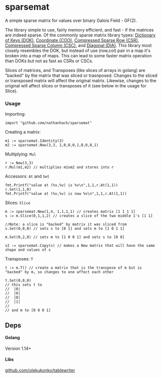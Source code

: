 # sparsemat
A simple sparse matrix for values over binary Galois Field - GF(2).

The library simple to use, fairly memory efficient, and fast - if the matrices are indeed sparse. Of the commonly sparse matrix library types: [Dictionary of Keys (DOK)](https://en.wikipedia.org/wiki/Sparse_matrix#Dictionary_of_keys_(DOK)), [Coordinate (COO)](https://en.wikipedia.org/wiki/Sparse_matrix#Coordinate_list_(COO)), [Compressed Sparse Row (CSR)](https://en.wikipedia.org/wiki/Sparse_matrix#Compressed_sparse_row_(CSR,_CRS_or_Yale_format)), [Compressed Sparse Column (CSC)](https://en.wikipedia.org/wiki/Sparse_matrix#Compressed_sparse_column_(CSC_or_CCS)), and [Diagonal (DIA)](https://en.wikipedia.org/wiki/Sparse_matrix#Diagonal). This library most closely resembles the DOK, but instead of use (row,col) pair in a map it's broken into a map of maps. This can lead to some faster matrix operation than DOKs but not as fast as CSRs or CSCs.   

Slices of matrices, and Transposes (like slices of arrays in golang) are "backed" by the matrix that was sliced or trasnposed.  Changes to the sliced or transposed matrix will affect the original matrix. Likewise, changes to the original will affect slices or transposes of it (see below in the usage for Slice).  

### Usage
Importing:
```
import "github.com/nathanhack/sparsemat"
```

Creating a matrix:
```
m1 := sparsemat.Identity(3)
m2 := sparsemat.New(3,3, 1,0,0,0,1,0,0,0,1)
```

Multiplying: `Mul`
```
r := New(3,3)
r.Mul(m1,m2) // multiplies m1xm2 and stores into r
```

Accessors: `At` and `Set` 
```
fmt.Printf("value at (%v,%v) is %v\n",1,1,r.At(1,1))
r.Set(1,1,0)
fmt.Printf("value at (%v,%v) is now %v\n",1,1,r.At(1,1))
```

Slices: `Slice`
```
m := sparsemat.New(1,4, 1,1,1,1) // creates matrix [1 1 1 1]
s := m.Slice(0,1,1,2) // creates a slice of the two middle 1's [1 1]

//Note: a slice is "backed" by matrix it was sliced from
s.Set(0,0,0) // sets s to [0 1] and sets m to [1 0 1 1]

m.Set(0,2,0) // sets m to [1 0 0 1] and sets s to [0 0]

s2 := sparsemat.Copy(s) // makes a New matrix that will have the same shape and values of s 
```

Transposes: `T`
```
t := m.T() // create a matrix that is the transpose of m but is "backed" by m, so changes to one affect each other

t.Set(0,0,0)
// this sets t to 
//  |0|
//  |0|
//  |0|
//  |1|
//
// and m to [0 0 0 1]

```





## Deps
#### Golang
Version 1.14+
#### Libs
[github.com/olekukonko/tablewriter](github.com/olekukonko/tablewriter)



